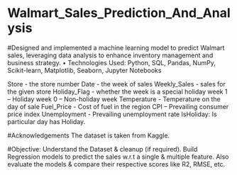 # Walmart_Sales_Prediction_And_Analysis
#Designed and implemented a machine learning model to predict Walmart sales, leveraging data analysis to enhance inventory management and business strategy.
• Technologies Used: Python, SQL, Pandas, NumPy, Scikit-learn, Matplotlib, Seaborn, Jupyter Notebooks

Store - the store number
Date - the week of sales
Weekly_Sales - sales for the given store
Holiday_Flag - whether the week is a special holiday week 1 – Holiday week 0 – Non-holiday week
Temperature - Temperature on the day of sale
Fuel_Price - Cost of fuel in the region
CPI – Prevailing consumer price index
Unemployment - Prevailing unemployment rate
IsHoliday: Is particular day has Holiday.

#Acknowledgements The dataset is taken from Kaggle.

#Objective: Understand the Dataset & cleanup (if required).
Build Regression models to predict the sales w.r.t a single & multiple feature.
Also evaluate the models & compare their respective scores like R2, RMSE, etc.

